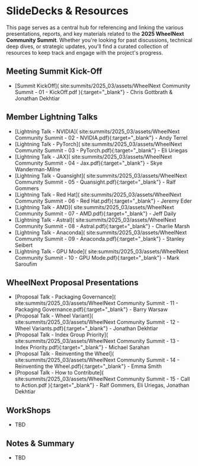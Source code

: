 # SlideDecks & Resources

This page serves as a central hub for referencing and linking the various presentations, reports, and key materials
related to the **2025 WheelNext Community Summit**. Whether you're looking for past discussions, technical deep
dives, or strategic updates, you'll find a curated collection of resources to keep track and engage with the project's progress.

## Meeting Summit Kick-Off

- [Summit KickOff](
    site:summits/2025_03/assets/WheelNext Community Summit - 01 - KickOff.pdf
){:target="_blank"} - Chris Gottbrath & Jonathan Dekhtiar

## Member Lightning Talks

- [Lightning Talk - NVIDIA](
    site:summits/2025_03/assets/WheelNext Community Summit - 02 - NVIDIA.pdf){:target="_blank"} - Andy Terrel
- [Lightning Talk - PyTorch](
    site:summits/2025_03/assets/WheelNext Community Summit - 03 - PyTorch.pdf){:target="_blank"} - Eli Uriegas
- [Lightning Talk - JAX](
    site:summits/2025_03/assets/WheelNext Community Summit - 04 - Jax.pdf){:target="_blank"} - Skye Wanderman-Milne
- [Lightning Talk - Quansight](
    site:summits/2025_03/assets/WheelNext Community Summit - 05 - Quansight.pdf){:target="_blank"} - Ralf Gommers
- [Lightning Talk - Red Hat](
    site:summits/2025_03/assets/WheelNext Community Summit - 06 - Red Hat.pdf){:target="_blank"} - Jeremy Eder
- [Lightning Talk - AMD](
    site:summits/2025_03/assets/WheelNext Community Summit - 07 - AMD.pdf){:target="_blank"} - Jeff Daily
- [Lightning Talk - Astral](
    site:summits/2025_03/assets/WheelNext Community Summit - 08 - Astral.pdf){:target="_blank"} - Charlie Marsh
- [Lightning Talk - Anaconda](
    site:summits/2025_03/assets/WheelNext Community Summit - 09 - Anaconda.pdf){:target="_blank"} - Stanley Seibert
- [Lightning Talk - GPU Mode](
    site:summits/2025_03/assets/WheelNext Community Summit - 10 - GPU Mode.pdf){:target="_blank"} - Mark Saroufim

## WheelNext Proposal Presentations

- [Proposal Talk - Packaging Governance](
    site:summits/2025_03/assets/WheelNext Community Summit - 11 - Packaging Governance.pdf){:target="_blank"} - Barry Warsaw
- [Proposal Talk - Wheel Variant](
    site:summits/2025_03/assets/WheelNext Community Summit - 12 - Wheel Variants.pdf){:target="_blank"} - Jonathan Dekhtiar
- [Proposal Talk - Index Group Priority](
    site:summits/2025_03/assets/WheelNext Community Summit - 13 - Index Priority.pdf){:target="_blank"} - Michael Sarahan
- [Proposal Talk - Reinventing the Wheel](
    site:summits/2025_03/assets/WheelNext Community Summit - 14 - Reinventing the Wheel.pdf){:target="_blank"} - Emma Smith
- [Proposal Talk - How to Contribute](
    site:summits/2025_03/assets/WheelNext Community Summit - 15 - Call to Action.pdf
){:target="_blank"} - Ralf Gommers, Eli Uriegas, Jonathan Dekhtiar

## WorkShops

- TBD

## Notes & Summary

- TBD
